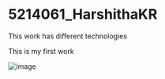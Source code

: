 # 5214061_HarshithaKR
This work has different technologies

This is my first work

<img src="C:\Git_Training\StepIN\5214061_HarshithaKR\5214061_HarshithaKR\Git\Certificates" alt="image">